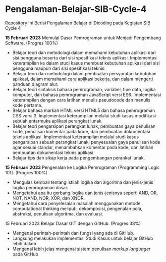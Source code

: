 # Pengalaman-Belajar-SIB-Cycle-4
Repository Ini Berisi Pengalaman Belajar di Dicoding pada Kegiatan SIB Cycle 4

**15 Februari 2023**
Memulai Dasar Pemrograman untuk Menjadi Pengembang Software. (Progres 100%)

* Belajar teori dan metodologi dalam memahami kebutuhan aplikasi dari sisi pengguna beserta dari sisi spesifikasi teknis aplikasi. Implementasi keterampilan ke dalam studi kasus membuat kebutuhan aplikasi dari sisi pengguna maupun dari sisi spesifikasi teknis.
* Belajar teori dan metodologi dalam pembuatan persyaratan kebutuhan aplikasi, dalam memahami cara aplikasi bekerja, dan dalam mengerti panduan diagram alur.
* Belajar teori sintaksis bahasa pemrograman, variabel, tipe data, logika komputer, dan bahasa pemrograman JavaScript versi ES6. Implementasi keterampilan dengan cara latihan menulis pseudocode dan menulis kode pertama.
* Belajar bahasa markah HTML versi HTML5 dan bahasa pemrograman CSS versi 3. Implementasi keterampilan melalui studi kasus modifikasi sebuah antarmuka aplikasi perangkat lunak.
* Belajar teori pengarsipan perangkat lunak, pembuatan gaya penulisan kode, penulisan komentar pada kode, dan pembuatan dokumentasi teknis aplikasi. Implementasi keterampilan melalui studi kasus pengarsipan sebuah perangkat lunak, penyesuaian gaya penulisan kode agar sesuai standar, menambahkan komentar pada kode, dan latihan pembuatan dokumentasi teknis aplikasi.
* Belajar tips dan sikap kerja pada pengembangan perankat lunak.

**15 Februari 2023**
Pengenalan ke Logika Pemrograman (Programming Logic 101). (Progres 100%)

* Mengulas kembali tentang istilah logika dan algoritma dan jenis-jenis logika pemrograman dasar.
* Mengetahui apa itu gerbang logika dan jenis-jenisnya seperti AND, OR, NOT, NAND, NOR, XOR, dan XNOR.
* Mengetahui cara penyelesaian masalah menggunakan metode computational thinking meliputi, dekomposisi, pengenalan pola, abstraksi, penulisan algoritma, dan evaluasi.

15 Februari 2023
Belajar Dasar GIT dengan GitHub. (Progres 38%)

* Mengenal perintah-perintah dan fungsi yang ada di GitHub.
* Langsung melakukan implementasi Studi Kasus untuk belajar GitHub lebih dalam
* Mengenal lebih jelas mengenai sistem penulisan _markup languager_ pada GitHub
